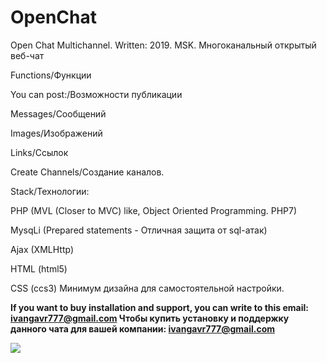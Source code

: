# OpenChat

Open Chat Multichannel. Written: 2019. MSK. Многоканальный открытый веб-чат


Functions/Функции

You can post:/Возможности публикации

Messages/Сообщений

Images/Изображений

Links/Ссылок

Create Channels/Создание каналов.



Stack/Технологии:

PHP (MVL (Closer to MVC) like, Object Oriented Programming. PHP7)

MysqLi (Prepared statements - Отличная защита от sql-атак)

Ajax (XMLHttp)

HTML (html5)

CSS (ccs3) 
Минимум дизайна для самостоятельной настройки.

<b>If you want to buy installation and support, you can write to this email: ivangavr777@gmail.com
Чтобы купить установку и поддержку данного чата для вашей компании: ivangavr777@gmail.com</b>

<img src="https://downloader.disk.yandex.ru/preview/da4e75c278d1c6e779a8d2a613e203e94b100e0299fd93806ed732671080a56d/5db2f4fe/36sOaU11RgH8RmORLwyTtvIpVM22tigjiQ572WpsCLEhSL5OFcumA2OL_SGalK6a3PYXvHLjDsC97XzQS0Vj3g==?uid=0&filename=2019-10-25-120453_1024x600_scrot.png&disposition=inline&hash=&limit=0&content_type=image%2Fpng&tknv=v2&owner_uid=46310085&size=2048x2048">

